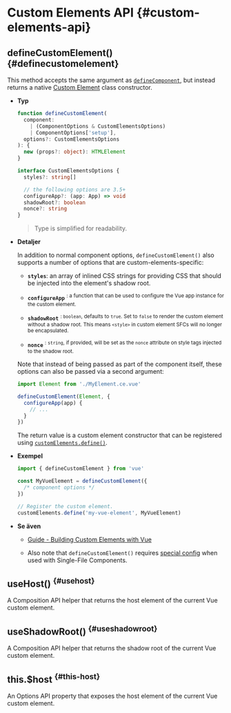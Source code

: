 # Custom Elements API {#custom-elements-api}

## defineCustomElement() {#definecustomelement}

This method accepts the same argument as [`defineComponent`](#definecomponent), but instead returns a native [Custom Element](https://developer.mozilla.org/en-US/docs/Web/Web_Components/Using_custom_elements) class constructor.

- **Typ**

  ```ts
  function defineCustomElement(
    component:
      | (ComponentOptions & CustomElementsOptions)
      | ComponentOptions['setup'],
    options?: CustomElementsOptions
  ): {
    new (props?: object): HTMLElement
  }

  interface CustomElementsOptions {
    styles?: string[]

    // the following options are 3.5+
    configureApp?: (app: App) => void
    shadowRoot?: boolean
    nonce?: string
  }
  ```

  > Type is simplified for readability.

- **Detaljer**

  In addition to normal component options, `defineCustomElement()` also supports a number of options that are custom-elements-specific:

  - **`styles`**: an array of inlined CSS strings for providing CSS that should be injected into the element's shadow root.

  - **`configureApp`** <sup class="vt-badge" data-text="3.5+"/>: a function that can be used to configure the Vue app instance for the custom element.

  - **`shadowRoot`** <sup class="vt-badge" data-text="3.5+"/>: `boolean`, defaults to `true`. Set to `false` to render the custom element without a shadow root. This means `<style>` in custom element SFCs will no longer be encapsulated.

  - **`nonce`** <sup class="vt-badge" data-text="3.5+"/>: `string`, if provided, will be set as the `nonce` attribute on style tags injected to the shadow root.

  Note that instead of being passed as part of the component itself, these options can also be passed via a second argument:

  ```js
  import Element from './MyElement.ce.vue'

  defineCustomElement(Element, {
    configureApp(app) {
      // ...
    }
  })
  ```

  The return value is a custom element constructor that can be registered using [`customElements.define()`](https://developer.mozilla.org/en-US/docs/Web/API/CustomElementRegistry/define).

- **Exempel**

  ```js
  import { defineCustomElement } from 'vue'

  const MyVueElement = defineCustomElement({
    /* component options */
  })

  // Register the custom element.
  customElements.define('my-vue-element', MyVueElement)
  ```

- **Se även**

  - [Guide - Building Custom Elements with Vue](/guide/extras/web-components#building-custom-elements-with-vue)

  - Also note that `defineCustomElement()` requires [special config](/guide/extras/web-components#sfc-as-custom-element) when used with Single-File Components.

## useHost() <sup class="vt-badge" data-text="3.5+"/> {#usehost}

A Composition API helper that returns the host element of the current Vue custom element.

## useShadowRoot() <sup class="vt-badge" data-text="3.5+"/> {#useshadowroot}

A Composition API helper that returns the shadow root of the current Vue custom element.

## this.$host <sup class="vt-badge" data-text="3.5+"/> {#this-host}

An Options API property that exposes the host element of the current Vue custom element.

